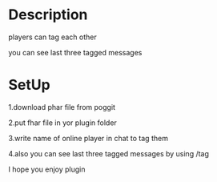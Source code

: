 <h1>Description</h1>
 
 players can tag each other
 
 you can see last three tagged messages

<h1>SetUp</h1>

1.download phar file from poggit
 
2.put fhar file in yor plugin folder

3.write name of online player in chat to tag them

4.also you can see last three tagged messages by using /tag

I hope you enjoy plugin
    

